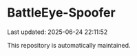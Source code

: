 # BattleEye-Spoofer

Last updated: 2025-06-24 22:11:52

This repository is automatically maintained.
